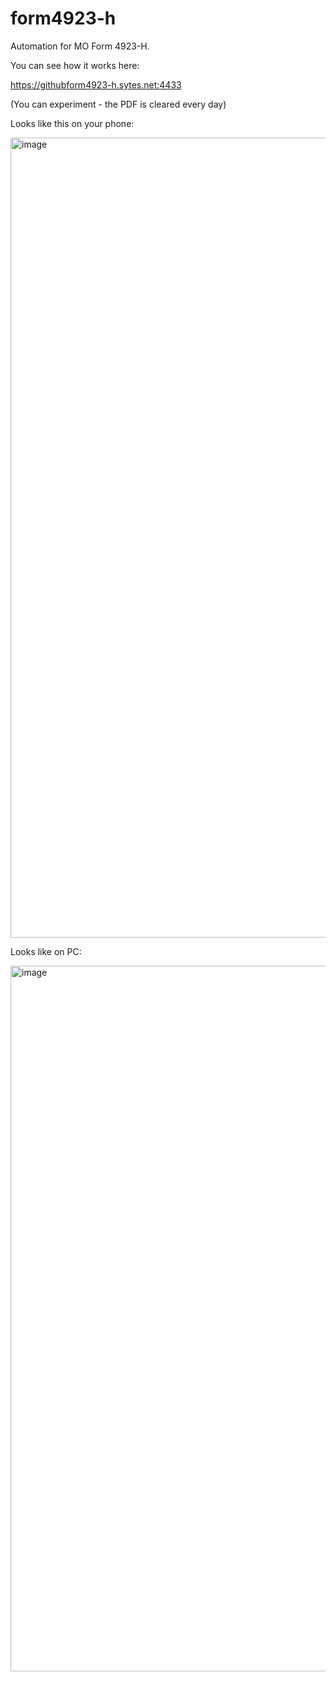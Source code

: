 # form4923-h
Automation for MO Form 4923-H.

You can see how it works here:

<a href=# onclick="open('https://githubform4923-h.sytes.net:4433/','_blank');return!1">https://githubform4923-h.sytes.net:4433</a>

(You can experiment - the PDF is cleared every day)

Looks like this on your phone:

<img width="589" height="1280" alt="image" src="https://github.com/user-attachments/assets/49b3a637-ec67-49ee-a532-eac5a525ad56" />

Looks like on PC:<br>

<img width="1646" height="1129" alt="image" src="https://github.com/user-attachments/assets/52be26d5-af1f-46c0-93f6-2de03228c404" />



